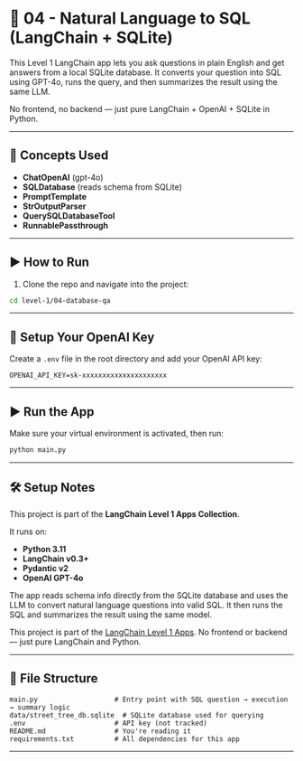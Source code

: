 # 🧠 04 - Natural Language to SQL (LangChain + SQLite)

This Level 1 LangChain app lets you ask questions in plain English and get answers from a local SQLite database. It converts your question into SQL using GPT-4o, runs the query, and then summarizes the result using the same LLM.

No frontend, no backend — just pure LangChain + OpenAI + SQLite in Python.

---

## 🧩 Concepts Used

- **ChatOpenAI** (gpt-4o)
- **SQLDatabase** (reads schema from SQLite)
- **PromptTemplate**
- **StrOutputParser**
- **QuerySQLDatabaseTool**
- **RunnablePassthrough**

---

## ▶️ How to Run

1. Clone the repo and navigate into the project:

```bash
cd level-1/04-database-qa
```

---

## 🔐 Setup Your OpenAI Key

Create a `.env` file in the root directory and add your OpenAI API key:

```env
OPENAI_API_KEY=sk-xxxxxxxxxxxxxxxxxxxxx
```

---

## ▶️ Run the App

Make sure your virtual environment is activated, then run:

```bash
python main.py
```

---

## 🛠️ Setup Notes

This project is part of the **LangChain Level 1 Apps Collection**.

It runs on:

- **Python 3.11**
- **LangChain v0.3+**
- **Pydantic v2**
- **OpenAI GPT-4o**

The app reads schema info directly from the SQLite database and uses the LLM to convert natural language questions into valid SQL. It then runs the SQL and summarizes the result using the same model.

This project is part of the [LangChain Level 1 Apps](../../README.md).
No frontend or backend — just pure LangChain and Python.

---

## 📁 File Structure

```text
main.py                   # Entry point with SQL question → execution → summary logic
data/street_tree_db.sqlite  # SQLite database used for querying
.env                      # API key (not tracked)
README.md                 # You're reading it
requirements.txt          # All dependencies for this app

```

---

